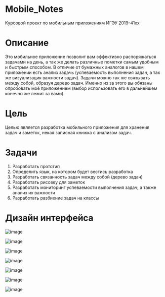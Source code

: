 # Mobile_Notes
Курсовой проект по мобильным приложениям ИГЭУ 2019-41xx

# Описание
Это мобильное приложение позволит вам эффективно распоряжаться задачами на день, а так же делать различные пометки самым удобным и быстрым способом. В отличие от бумажных аналогов в нашем приложении есть анализ задачь (успеваемость выполнения задач, а так же визуализация важности задач). Задачи можно так же связывать между собой, образуя дерево задач. Именно из за этого вы обязаны опробовать моё приложением (выбор использовать его в дальнейшем конечно же лежит за вами). 

# Цель
Целью является разработка мобильного приложения для хранения задач и заметок, некая записная книжка с анализом задач.

# Задачи
1.	Разработать прототип  
2.	Определить язык, на котором будет вестись разработка
3.	Разработать связанность задач между собой (дерево задач)
4.	Разработать рисовку для заметок
5.	Разработать мониторинг успеваемости выполнения задач, а также анализ их важности
6.	Разработать разбиение задач на классы

# Дизайн интерфейса

![image](https://user-images.githubusercontent.com/69383841/195081908-c995b15d-74ae-4a8e-b461-c819b6cc1edf.png)

![image](https://user-images.githubusercontent.com/69383841/195081969-fbcc3588-d281-4538-a01a-f26a75a89447.png)

![image](https://user-images.githubusercontent.com/69383841/195082023-c216e0bd-bf0d-479d-a5c6-bc88c7e9fbf0.png)

![image](https://user-images.githubusercontent.com/69383841/195082081-5b3b5878-ac49-47ec-9435-11a96d952ff8.png)

![image](https://user-images.githubusercontent.com/69383841/195082116-cce46635-288a-4cb8-8f20-910316647ac3.png)

![image](https://user-images.githubusercontent.com/69383841/195082160-6f729d21-74e1-4184-8b12-0d154fa06489.png)

![image](https://user-images.githubusercontent.com/69383841/195082225-2c5f1ab8-79c5-43ca-9a0e-1bc8d73f1992.png)
